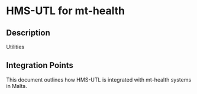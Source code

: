 # HMS-UTL for mt-health

## Description

Utilities

## Integration Points

This document outlines how HMS-UTL is integrated with mt-health systems in Malta.
